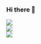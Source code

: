 ### Hi there 👋

![](https://github-readme-stats.vercel.app/api?username=Elnur21&theme=dark&hide_border=false&include_all_commits=false&count_private=false)<br/>
![](https://github-readme-streak-stats.herokuapp.com/?user=Elnur21&theme=dark&hide_border=false)<br/>
![](https://github-readme-stats.vercel.app/api/top-langs/?username=Elnur21&theme=dark&hide_border=false&include_all_commits=false&count_private=false&layout=compact)
